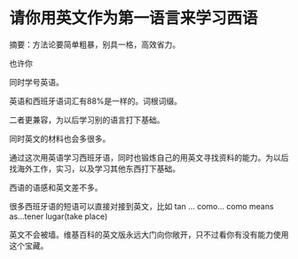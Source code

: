 # 请你用英文作为第一语言来学习西语

摘要：方法论要简单粗暴，别具一格，高效省力。



也许你







同时学号英语。

英语和西班牙语词汇有88%是一样的。词根词缀。

二者更兼容，为以后学习别的语言打下基础。

同时英文的材料也会多很多。

通过这次用英语学习西班牙语，同时也锻炼自己的用英文寻找资料的能力。为以后找海外工作，实习，以及学习其他东西打下基础。

西语的语感和英文差不多。

很多西班牙语的短语可以直接对接到英文，比如 tan ... como... como means as...tener lugar\(take place\)

英文不会被墙。维基百科的英文版永远大门向你敞开，只不过看你有没有能力使用这个宝藏。


